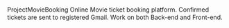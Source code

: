 ProjectMovieBooking
Online Movie ticket booking platform.
Conﬁrmed tickets are sent to registered Gmail.
Work on both Back-end and Front-end. 

